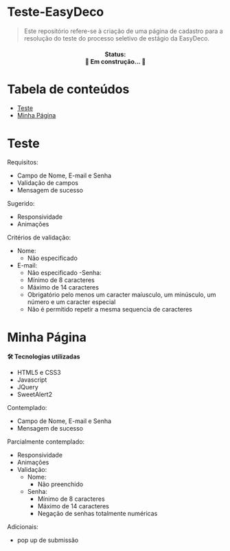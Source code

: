 # Teste-EasyDeco

>Este repositório refere-se à criação de uma página de cadastro para a resolução do teste do processo seletivo de estágio da EasyDeco.

<h4 align="center"> 
  Status: </br>
	🚧  Em construção...  🚧
</h4>

Tabela de conteúdos
=================
<!--ts-->
   * [Teste](#Teste)
   * [Minha Página](#)
<!--te-->

# Teste

Requisitos:
  - Campo de Nome, E-mail e Senha
  - Validação de campos
  - Mensagem de sucesso
  
Sugerido:
  - Responsividade
  - Animações

Critérios de validação:
  - Nome: 
    - Não especificado
  - E-mail:
    - Não especificado
 -Senha:
    - Mínimo de 8 caracteres
    - Máximo de 14 caracteres
    - Obrigatório pelo menos um caracter maíusculo, um minúsculo, um número e um caracter especial
    - Não é permitido repetir a mesma sequencia de caracteres
    
# Minha Página

**🛠 Tecnologias utilizadas**

- HTML5 e CSS3
- Javascript
- JQuery
- SweetAlert2

Contemplado:
  - Campo de Nome, E-mail e Senha
  - Mensagem de sucesso
  
 Parcialmente contemplado:
  - Responsividade
  - Animações
  - Validação:
    - Nome: 
      - Não preenchido
    - Senha:
      - Mínimo de 8 caracteres
      - Máximo de 14 caracteres 
      - Negação de senhas totalmente numéricas
      
Adicionais:
  - pop up de submissão
  

  
  
  

